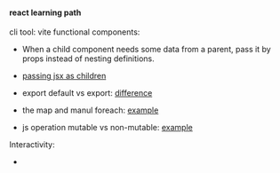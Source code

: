 #### react learning path
cli tool: vite
functional components:
- When a child component needs some data from a parent, pass it by props instead of nesting definitions.

- [passing jsx as children](https://react.dev/learn/passing-props-to-a-component#passing-jsx-as-children)

- export default vs export: [difference](https://react.dev/learn/importing-and-exporting-components#default-vs-named-exports)

- the map and manul foreach: [example](https://react.dev/learn/rendering-lists#list-with-a-separator)
- js operation mutable vs non-mutable: [example](https://react.dev/learn/keeping-components-pure#fix-a-broken-story-tray)
  
Interactivity:

- 